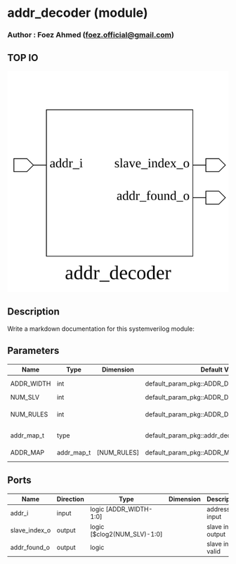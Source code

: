 # addr_decoder (module)

### Author : Foez Ahmed (foez.official@gmail.com)

## TOP IO
<img src="./addr_decoder_top.svg">

## Description

Write a markdown documentation for this systemverilog module:

## Parameters
|Name|Type|Dimension|Default Value|Description|
|-|-|-|-|-|
|ADDR_WIDTH|int||default_param_pkg::ADDR_DECODER_ADDR_WIDTH|address width|
|NUM_SLV|int||default_param_pkg::ADDR_DECODER_NUM_SLV|num slave|
|NUM_RULES|int||default_param_pkg::ADDR_DECODER_NUM_RULES|num address map rules|
|addr_map_t|type||default_param_pkg::addr_decoder_addr_map_t|address map type|
|ADDR_MAP|addr_map_t|[NUM_RULES]|default_param_pkg::ADDR_MAP|address map|

## Ports
|Name|Direction|Type|Dimension|Description|
|-|-|-|-|-|
|addr_i|input|logic [ADDR_WIDTH-1:0]||address input|
|slave_index_o|output|logic [$clog2(NUM_SLV)-1:0]||slave index output|
|addr_found_o|output|logic||slave index valid|
